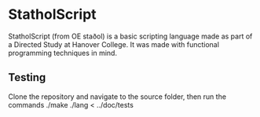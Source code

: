 # StatholScript

StatholScript (from OE staðol) is a basic scripting language made as part of a Directed
Study at Hanover College. It was made with functional programming techniques in mind.

## Testing

Clone the repository and navigate to the source folder, then run the commands
     ./make
     ./lang < ../doc/tests
